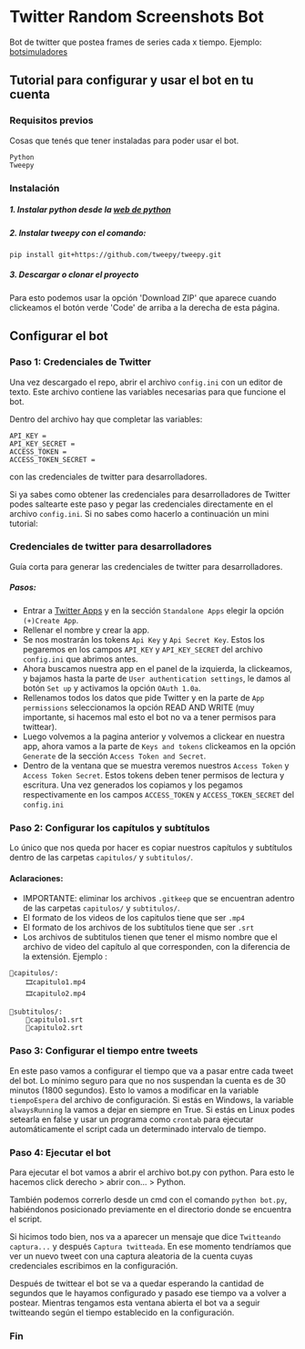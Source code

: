 # Twitter Random Screenshots Bot

Bot de twitter que postea frames de series cada x tiempo.
Ejemplo: [botsimuladores](https://www.twitter.com/botsimuladores/)

## Tutorial para configurar y usar el bot en tu cuenta

### Requisitos previos

Cosas que tenés que tener instaladas para poder usar el bot.

```
Python
Tweepy
```

### Instalación

##### 1. Instalar python desde la [web de python](https://www.python.org/downloads/)

##### 2.  Instalar tweepy con el comando:
```
pip install git+https://github.com/tweepy/tweepy.git
```
##### 3. Descargar o clonar el proyecto
Para esto podemos usar la opción 'Download ZIP' que aparece cuando clickeamos el botón verde 'Code' de arriba a la derecha de esta página.

## Configurar el bot
### Paso 1: Credenciales de Twitter
Una vez descargado el repo, abrir el archivo ``config.ini`` con un editor de texto. Este archivo contiene las variables necesarias para que funcione el bot.

Dentro del archivo hay que completar las variables:
```
API_KEY =
API_KEY_SECRET =
ACCESS_TOKEN =
ACCESS_TOKEN_SECRET = 
```
con las credenciales de twitter para desarrolladores.

Si ya sabes como obtener las credenciales para desarrolladores de Twitter podes saltearte este paso y pegar las credenciales directamente en el archivo ```config.ini```.
Si no sabes como hacerlo a continuación un mini tutorial:


### Credenciales de twitter para desarrolladores
Guía corta para generar las credenciales de twitter para desarrolladores.
##### Pasos: 
* Entrar a [Twitter Apps](https://apps.twitter.com/) y en la sección `Standalone Apps` elegir la opción `(+)Create App`.
* Rellenar el nombre y crear la app.
* Se nos mostrarán los tokens ``Api Key`` y ``Api Secret Key``. Estos los pegaremos en los campos ``API_KEY`` y ``API_KEY_SECRET`` del archivo ``config.ini`` que abrimos antes.
* Ahora buscamos nuestra app en el panel de la izquierda, la clickeamos, y bajamos hasta la parte de ```User authentication settings```, le damos al botón ```Set up``` y activamos la opción ```OAuth 1.0a```.
* Rellenamos todos los datos que pide Twitter y en la parte de ```App permissions``` seleccionamos la opción READ AND WRITE (muy importante, si hacemos mal esto el bot no va a tener permisos para twittear).
* Luego volvemos a la pagina anterior y volvemos a clickear en nuestra app, ahora vamos a la parte de ``Keys and tokens`` clickeamos en la opción ``Generate`` de la sección ``Access Token and Secret``.
* Dentro de la ventana que se muestra veremos nuestros ``Access Token`` y ``Access Token Secret``. Estos tokens deben tener permisos de lectura y escritura. Una vez generados los copiamos y los pegamos respectivamente en los campos ```ACCESS_TOKEN``` y ```ACCESS_TOKEN_SECRET``` del ```config.ini```
### Paso 2: Configurar los capítulos y subtítulos
Lo único que nos queda por hacer es copiar nuestros capítulos y subtítulos dentro de las carpetas ```capitulos/``` y ```subtitulos/```.
#### Aclaraciones:
* IMPORTANTE: eliminar los archivos ```.gitkeep``` que se encuentran adentro de las carpetas ```capitulos/``` y ```subtitulos/```.
* El formato de los videos de los capitulos tiene que ser ```.mp4```
* El formato de los archivos de los subtítulos tiene que ser ```.srt```
* Los archivos de subtitulos tienen que tener el mismo nombre que el archivo de video del capítulo al que corresponden, con la diferencia de la extensión.
Ejemplo :

```
📂capitulos/:
    🎞️capitulo1.mp4
    🎞️capitulo2.mp4
```

```
📂subtitulos/:
    📝capitulo1.srt
    📝capitulo2.srt
```
### Paso 3: Configurar el tiempo entre tweets
En este paso vamos a configurar el tiempo que va a pasar entre cada tweet del bot. Lo mínimo seguro para que no nos suspendan la cuenta es de 30 minutos (1800 segundos).
Esto lo vamos a modificar en la variable ```tiempoEspera``` del archivo de configuración.
Si estás en Windows, la variable ```alwaysRunning``` la vamos a dejar en siempre en True.
Si estás en Linux podes setearla en false y usar un programa como ```crontab``` para ejecutar automáticamente el script cada un determinado intervalo de tiempo.

### Paso 4: Ejecutar el bot
Para ejecutar el bot vamos a abrir el archivo bot.py con python. Para esto le hacemos click derecho > abrir con... > Python.


También podemos correrlo desde un cmd con el comando ```python bot.py```, habiéndonos posicionado previamente en el directorio donde se encuentra el script.

Si hicimos todo bien, nos va a aparecer un mensaje que dice ```Twitteando captura...``` y después ```Captura twitteada```. En ese momento tendríamos que ver un nuevo tweet con una captura aleatoria de la cuenta cuyas credenciales escribimos en la configuración.

Después de twittear el bot se va a quedar esperando la cantidad de segundos que le hayamos configurado y pasado ese tiempo va a volver a postear.
Mientras tengamos esta ventana abierta el bot va a seguir twitteando según el tiempo establecido en la configuración.

### Fin


